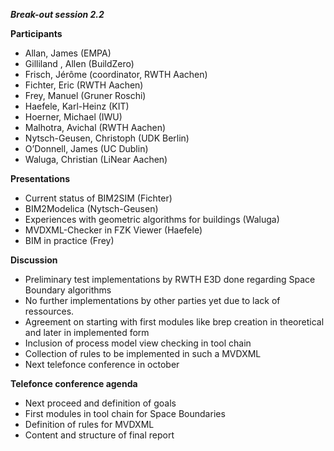 ***Break-out session 2.2*** 

**Participants**
-   Allan, James (EMPA)
-   Gilliland , Allen (BuildZero)
-   Frisch, Jérôme (coordinator, RWTH Aachen)
-   Fichter, Eric (RWTH Aachen)
-   Frey, Manuel (Gruner Roschi)
-   Haefele, Karl-Heinz (KIT)
-   Hoerner, Michael (IWU)
-   Malhotra, Avichal (RWTH Aachen)
-   Nytsch-Geusen, Christoph (UDK Berlin)
-   O’Donnell, James (UC Dublin)
-   Waluga, Christian (LiNear Aachen)

**Presentations**
-   Current status of BIM2SIM (Fichter)
-   BIM2Modelica (Nytsch-Geusen)
-   Experiences with geometric algorithms for buildings (Waluga)
-   MVDXML-Checker in FZK Viewer (Haefele)
-   BIM in practice (Frey)

**Discussion**
-   Preliminary test implementations by RWTH E3D done regarding Space Boundary algorithms
-   No further implementations by other parties yet due to lack of ressources.
-   Agreement on starting with first modules like brep creation in theoretical and later in implemented form
-   Inclusion of process model view checking in tool chain
-  Collection of rules to be implemented in such a MVDXML
-   Next telefonce conference in october

**Telefonce conference agenda**
-   Next proceed and definition of goals
-   First modules in tool chain for Space Boundaries
-   Definition of rules for MVDXML
-   Content and structure of final report
